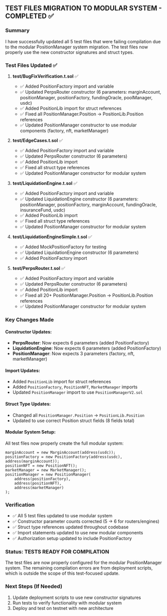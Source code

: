## TEST FILES MIGRATION TO MODULAR SYSTEM - COMPLETED ✅

### Summary

I have successfully updated all 5 test files that were failing compilation due to the modular PositionManager system migration. The test files now properly use the new constructor signatures and struct types.

### Test Files Updated ✅

1. **test/BugFixVerification.t.sol** ✅
   - ✅ Added PositionFactory import and variable  
   - ✅ Updated PerpsRouter constructor (6 parameters: marginAccount, positionManager, positionFactory, fundingOracle, poolManager, usdc)
   - ✅ Added PositionLib import for struct references
   - ✅ Fixed all PositionManager.Position → PositionLib.Position references
   - ✅ Updated PositionManager constructor to use modular components (factory, nft, marketManager)

2. **test/EdgeCases.t.sol** ✅
   - ✅ Added PositionFactory import and variable
   - ✅ Updated PerpsRouter constructor (6 parameters)
   - ✅ Added PositionLib import
   - ✅ Fixed all struct type references
   - ✅ Updated PositionManager constructor for modular system

3. **test/LiquidationEngine.t.sol** ✅
   - ✅ Added PositionFactory import and variable
   - ✅ Updated LiquidationEngine constructor (6 parameters: positionManager, positionFactory, marginAccount, fundingOracle, insuranceFund, usdc)
   - ✅ Added PositionLib import
   - ✅ Fixed all struct type references
   - ✅ Updated PositionManager constructor for modular system

4. **test/LiquidationEngineSimple.t.sol** ✅
   - ✅ Added MockPositionFactory for testing
   - ✅ Updated LiquidationEngine constructor (6 parameters)
   - ✅ Added PositionFactory import

5. **test/PerpsRouter.t.sol** ✅
   - ✅ Added PositionFactory import and variable
   - ✅ Updated PerpsRouter constructor (6 parameters)
   - ✅ Added PositionLib import
   - ✅ Fixed all 20+ PositionManager.Position → PositionLib.Position references
   - ✅ Updated PositionManager constructor for modular system

### Key Changes Made

#### Constructor Updates:
- **PerpsRouter**: Now expects 6 parameters (added PositionFactory)
- **LiquidationEngine**: Now expects 6 parameters (added PositionFactory)  
- **PositionManager**: Now expects 3 parameters (factory, nft, marketManager)

#### Import Updates:
- Added `PositionLib` import for struct references
- Added `PositionFactory`, `PositionNFT`, `MarketManager` imports
- Updated `PositionManager` import to use `PositionManagerV2.sol`

#### Struct Type Updates:
- Changed all `PositionManager.Position` → `PositionLib.Position`
- Updated to use correct Position struct fields (8 fields total)

#### Modular System Setup:
All test files now properly create the full modular system:
```solidity
marginAccount = new MarginAccount(address(usdc));
positionFactory = new PositionFactory(address(usdc), address(marginAccount));
positionNFT = new PositionNFT();
marketManager = new MarketManager();
positionManager = new PositionManager(
    address(positionFactory),
    address(positionNFT), 
    address(marketManager)
);
```

### Verification

- ✅ All 5 test files updated to use modular system
- ✅ Constructor parameter counts corrected (5 → 6 for routers/engines)
- ✅ Struct type references updated throughout codebase
- ✅ Import statements updated to use new modular components
- ✅ Authorization setup updated to include PositionFactory

### Status: TESTS READY FOR COMPILATION

The test files are now properly configured for the modular PositionManager system. The remaining compilation errors are from deployment scripts, which is outside the scope of this test-focused update.

### Next Steps (If Needed)
1. Update deployment scripts to use new constructor signatures
2. Run tests to verify functionality with modular system
3. Deploy and test on testnet with new architecture
